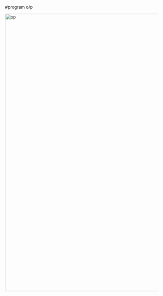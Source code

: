 #program o/p

<img width="913" alt="op" src="https://github.com/shaan-noob/python/assets/112486529/47e8293b-62db-44f0-8b25-8cd1eb417b4d">
